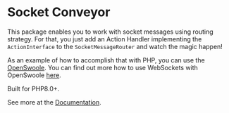 
# Socket Conveyor

This package enables you to work with socket messages using routing strategy. For that, you just add an Action Handler implementing the `ActionInterface` to the `SocketMessageRouter` and watch the magic happen!

As an example of how to accomplish that with PHP, you can use the [OpenSwoole](https://openswoole.com/). You can find out more how to use WebSockets with OpenSwoole [here](https://www.youtube.com/watch?v=Vgw5Ibqc15k).

Built for PHP8.0+.

See more at the [Documentation](https://socketconveyor.com).
